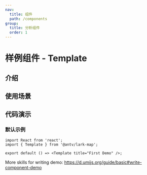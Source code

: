 ```yaml
---
nav:
  title: 组件
  path: /components
group:
  title: 分析组件
  order: 1
---
```


# 样例组件 - Template

## 介绍

## 使用场景

## 代码演示

### 默认示例

```tsx
import React from 'react';
import { Template } from '@antv/lark-map';

export default () => <Template title="First Demo" />;
```

<API></API>

More skills for writing demo: https://d.umijs.org/guide/basic#write-component-demo
